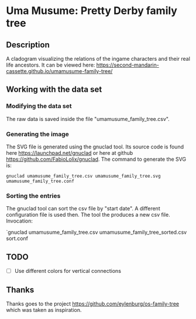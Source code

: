 # Uma Musume: Pretty Derby family tree
## Description
A cladogram visualizing the relations of the ingame characters and their real life ancestors. It can be viewed here: https://second-mandarin-cassette.github.io/umamusume-family-tree/

## Working with the data set

### Modifying the data set
The raw data is saved inside the file "umamusume_family_tree.csv".

### Generating the image
The SVG file is generated using the gnuclad tool. Its source code is found here https://launchpad.net/gnuclad or here at github https://github.com/FabioLolix/gnuclad.
The command to generate the SVG is:

`gnuclad umamusume_family_tree.csv umamusume_family_tree.svg umamusume_family_tree.conf`

### Sorting the entries
The gnuclad tool can sort the csv file by "start date". A different configuration file is used then. The tool the produces a new csv file. Invocation:

`gnuclad umamusume_family_tree.csv umamusume_family_tree_sorted.csv sort.conf

## TODO
- [ ] Use different colors for vertical connections

## Thanks
Thanks goes to the project https://github.com/eylenburg/os-family-tree which was taken as inspiration.
